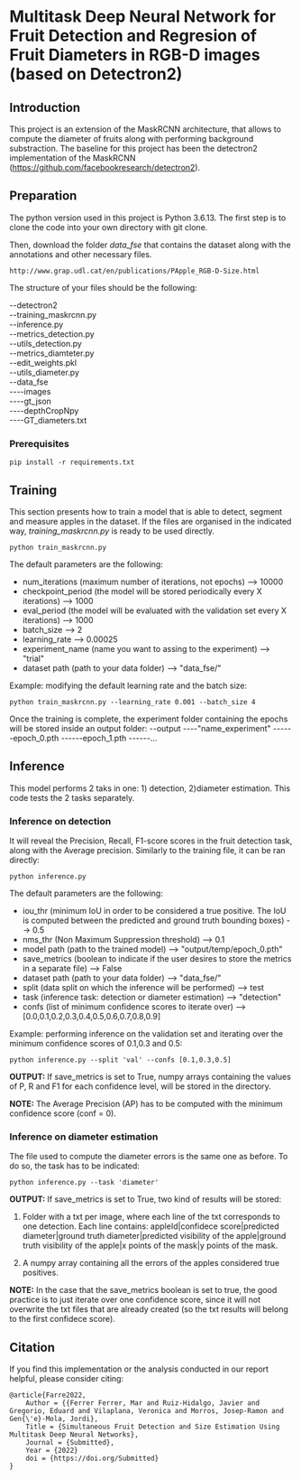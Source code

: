 # Multitask Deep Neural Network for Fruit Detection and Regresion of Fruit Diameters in RGB-D images (based on Detectron2)

## Introduction
This project is an extension of the MaskRCNN architecture, that allows to compute the diameter of fruits along with performing background substraction. The baseline for this project has been the detectron2 implementation of the MaskRCNN (https://github.com/facebookresearch/detectron2).

## Preparation 


The python version used in this project is Python 3.6.13. 
The first step is to clone the code into your own directory with git clone. 

Then, download the folder *data_fse* that contains the dataset along with the annotations and other necessary files.
```
http://www.grap.udl.cat/en/publications/PApple_RGB-D-Size.html
```
The structure of your files should be the following:

--detectron2  
--training_maskrcnn.py  
--inference.py  
--metrics_detection.py  
--utils_detection.py  
--metrics_diamteter.py  
--edit_weights.pkl  
--utils_diameter.py  
--data_fse  
----images   
----gt_json  
----depthCropNpy  
----GT_diameters.txt  




### Prerequisites
```
pip install -r requirements.txt
```

## Training

This section presents how to train a model that is able to detect, segment and measure apples in the dataset. If the files are organised in the indicated way, *training_maskrcnn.py* is ready to be used directly. 

```
python train_maskrcnn.py
```
The default parameters are the following:
- num_iterations (maximum number of iterations, not epochs) --> 10000
- checkpoint_period (the model will be stored periodically every X iterations) --> 1000
- eval_period (the model will be evaluated with the validation set every X iterations) --> 1000
- batch_size --> 2
- learning_rate --> 0.00025
- experiment_name (name you want to assing to the experiment) --> "trial"
- dataset path (path to your data folder) --> "data_fse/"

Example: modifying the default learning rate and the batch size:

```
python train_maskrcnn.py --learning_rate 0.001 --batch_size 4
```

Once the training is complete, the experiment folder containing the epochs will be stored inside an output folder:
--output
----"name_experiment"
------epoch_0.pth
------epoch_1.pth
------...

## Inference

This model performs 2 taks in one: 1) detection, 2)diameter estimation. This code tests the 2 tasks separately. 

### Inference on detection

It will reveal the Precision, Recall, F1-score scores in the fruit detection task, along with the Average precision. Similarly to the training file, it can be ran directly:

```
python inference.py
```
The default parameters are the following:
- iou_thr (minimum IoU in order to be considered a true positive. The IoU is computed between the predicted and ground truth bounding boxes) --> 0.5
- nms_thr (Non Maximum Suppression threshold) --> 0.1
- model path (path to the trained model) --> "output/temp/epoch_0.pth"
- save_metrics (boolean to indicate if the user desires to store the metrics in a separate file) --> False
- dataset path (path to your data folder) --> "data_fse/"
- split (data split on which the inference will be performed) --> test
- task (inference task: detection or diameter estimation) --> "detection"
- confs (list of minimum confidence scores to iterate over) --> [0.0,0.1,0.2,0.3,0.4,0.5,0.6,0.7,0.8,0.9]

Example: performing inference on the validation set and iterating over the minimum confidence scores of 0.1,0.3 and 0.5:
```
python inference.py --split 'val' --confs [0.1,0.3,0.5]
```
**OUTPUT:** If save_metrics is set to True, numpy arrays containing the values of P, R and F1 for each confidence level, will be stored in the directory. 

**NOTE:** The Average Precision (AP) has to be computed with the minimum confidence score (conf = 0).


### Inference on diameter estimation

The file used to compute the diameter errors is the same one as before. To do so, the task has to be indicated:

```
python inference.py --task 'diameter' 
```
**OUTPUT:** If save_metrics is set to True, two kind of results will be stored:

1) Folder with a txt per image, where each line of the txt corresponds to one detection. Each line contains: appleId|confidece score|predicted diameter|ground truth diameter|predicted visibility of the apple|ground truth visibility of the apple|x points of the mask|y points of the mask.

2) A numpy array containing all the errors of the apples considered true positives. 

**NOTE:** In the case that the save_metrics boolean is set to true, the good practice is to just iterate over one confidence score, since it will not overwrite the txt files that are already created (so the txt results will belong to the first confidece score). 


## Citation

If you find this implementation or the analysis conducted in our report helpful, please consider citing:

    @article{Farre2022,
        Author = {{Ferrer Ferrer, Mar and Ruiz-Hidalgo, Javier and Gregorio, Eduard and Vilaplana, Veronica and Morros, Josep-Ramon and Gen{\'e}-Mola, Jordi},
        Title = {Simultaneous Fruit Detection and Size Estimation Using Multitask Deep Neural Networks},
        Journal = {Submitted},
        Year = {2022}
        doi = {https://doi.org/Submitted}
    }

